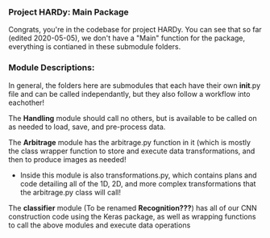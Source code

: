 ### Project HARDy: Main Package
Congrats, you're in the codebase for project HARDy. 
You can see that so far (edited 2020-05-05), we don't have a "Main" function for the package, everything is contianed in these submodule folders.


### Module Descriptions:
In general, the folders here are submodules that each have their own __init__.py file and can be called independantly, but they also follow a workflow into eachother!

The __Handling__ module should call no others, but is available to be called on as needed to load, save, and pre-process data.

The __Arbitrage__ module has the arbitrage.py function in it (which is mostly the class wrapper function to store and execute data transformations, and then to produce images as needed!
 * Inside this module is also transformations.py, which contains plans and code detailing all of the 1D, 2D, and more complex transformations that the arbitrage.py class will call!
 
The __classifier__ module (To be renamed __Recognition???__) has all of our CNN construction code using the Keras package, as well as wrapping functions to call the above modules and execute data operations

